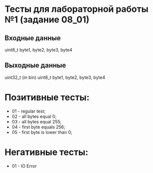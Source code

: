 # Тесты для лабораторной работы №1 (задание 08_01)

## Входные данные
uint8_t byte1, byte2, byte3, byte4

## Выходные данные
uint32_t (in bin)
uint8_t byte1, byte2, byte3, byte4

# Позитивные тесты: 
- 01 - regular test;
- 02 - all bytes equal 0;
- 03 - all bytes equal 255;
- 04 - first byte equals 256;
- 05 - first byte is lower than 0;

# Негативные тесты:
- 01 - IO Error
